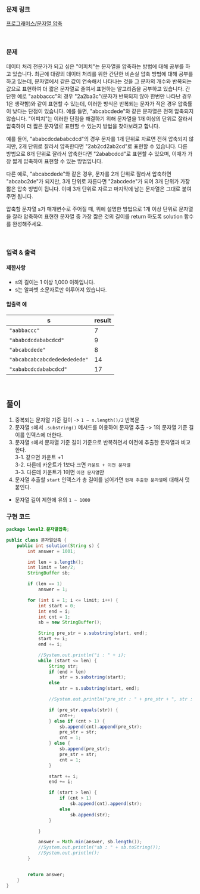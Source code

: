 ### 문제 링크

[프로그래머스/문자열 압축](https://school.programmers.co.kr/learn/courses/30/lessons/60057)

<br>

### 문제

데이터 처리 전문가가 되고 싶은 "어피치"는 문자열을 압축하는 방법에 대해 공부를 하고 있습니다. 최근에 대량의 데이터 처리를 위한 간단한 비손실 압축 방법에 대해 공부를 하고 있는데, 문자열에서 같은 값이 연속해서 나타나는 것을 그 문자의 개수와 반복되는 값으로 표현하여 더 짧은 문자열로 줄여서 표현하는 알고리즘을 공부하고 있습니다.
간단한 예로 "aabbaccc"의 경우 "2a2ba3c"(문자가 반복되지 않아 한번만 나타난 경우 1은 생략함)와 같이 표현할 수 있는데, 이러한 방식은 반복되는 문자가 적은 경우 압축률이 낮다는 단점이 있습니다. 예를 들면, "abcabcdede"와 같은 문자열은 전혀 압축되지 않습니다. "어피치"는 이러한 단점을 해결하기 위해 문자열을 1개 이상의 단위로 잘라서 압축하여 더 짧은 문자열로 표현할 수 있는지 방법을 찾아보려고 합니다.

예를 들어, "ababcdcdababcdcd"의 경우 문자를 1개 단위로 자르면 전혀 압축되지 않지만, 2개 단위로 잘라서 압축한다면 "2ab2cd2ab2cd"로 표현할 수 있습니다. 다른 방법으로 8개 단위로 잘라서 압축한다면 "2ababcdcd"로 표현할 수 있으며, 이때가 가장 짧게 압축하여 표현할 수 있는 방법입니다.

다른 예로, "abcabcdede"와 같은 경우, 문자를 2개 단위로 잘라서 압축하면 "abcabc2de"가 되지만, 3개 단위로 자른다면 "2abcdede"가 되어 3개 단위가 가장 짧은 압축 방법이 됩니다. 이때 3개 단위로 자르고 마지막에 남는 문자열은 그대로 붙여주면 됩니다.

압축할 문자열 s가 매개변수로 주어질 때, 위에 설명한 방법으로 1개 이상 단위로 문자열을 잘라 압축하여 표현한 문자열 중 가장 짧은 것의 길이를 return 하도록 solution 함수를 완성해주세요.

<br>

### 입력 & 출력

#### 제한사항

- s의 길이는 1 이상 1,000 이하입니다.
- s는 알파벳 소문자로만 이루어져 있습니다.

#### 입출력 예

|s|result|
|---|---|
|`"aabbaccc"`|7|
|`"ababcdcdababcdcd"`|9|
|`"abcabcdede"`|8|
|`"abcabcabcabcdededededede"`|14|
|`"xababcdcdababcdcd"`|17|

<br>

## 풀이
1. 중복되는 문자열 기준 길이 -> `1 ~ s.length()/2` 반복문
2. 문자열 `s`에서 `.substring()` 메서드를 이용하여 문자열 추출 -> 1의 문자열 기준 길이를 인덱스에 더한다.
3. 문자열 `s`에서 문자열 기준 길이 기준으로 반복하면서 이전에 추출한 문자열과 비교한다.  
  3-1. 같으면 카운트 +1  
  3-2. 다른데 카운트가 1보다 크면 `카운트 + 이전 문자열`  
  3-3. 다른데 카운트가 1이면 `이전 문자열`만  
4. 문자열 추출할 `start` 인덱스가 총 길이를 넘어가면 `현재 추출한 문자열`에 대해서 덧붙인다.

- 문자열 길이 제한에 유의 `1 ~ 1000`

### 구현 코드
```java
package level2.문자열압축;

public class 문자열압축 {
    public int solution(String s) {
        int answer = 1001;

        int len = s.length();
        int limit = len/2;
        StringBuffer sb;

        if (len == 1)
            answer = 1;

        for (int i = 1; i <= limit; i++) {
            int start = 0;
            int end = i;
            int cnt = 1;
            sb = new StringBuffer();

            String pre_str = s.substring(start, end);
            start += i;
            end += i;

            //System.out.println("i : " + i);
            while (start <= len) {
                String str;
                if (end > len)
                    str = s.substring(start);
                else
                    str = s.substring(start, end);

                //System.out.println("pre_str : " + pre_str + ", str : " + str + ", start : " + start + ", end : " + end);

                if (pre_str.equals(str)) {
                    cnt++;
                } else if (cnt > 1) {
                    sb.append(cnt).append(pre_str);
                    pre_str = str;
                    cnt = 1;
                } else {
                    sb.append(pre_str);
                    pre_str = str;
                    cnt = 1;
                }

                start += i;
                end += i;

                if (start > len) {
                    if (cnt > 1)
                        sb.append(cnt).append(str);
                    else
                        sb.append(str);
                }

            }

            answer = Math.min(answer, sb.length());
            //System.out.println("sb : " + sb.toString());
            //System.out.println();
        }


        return answer;
    }
}
```